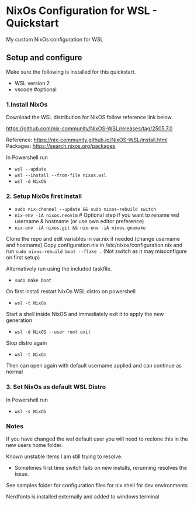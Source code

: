 # NixOs Configuration for WSL - Quickstart

My custom NixOs configuration for WSL

## Setup and configure

Make sure the following is installed for this quickstart.

* WSL version 2
* vscode #optional

### 1.Install NixOs

Download the WSL distribution for NixOS follow reference link below.

https://github.com/nix-community/NixOS-WSL/releases/tag/2505.7.0

Reference: https://nix-community.github.io/NixOS-WSL/install.html
Packages: https://search.nixos.org/packages

In Powershell run
* `wsl --update`
* `wsl --install --from-file nixos.wsl`
* `wsl -d NixOS`

### 2. Setup NixOs first install
* `sudo nix-channel --update && sudo nixos-rebuild switch`
* `nix-env -iA nixos.neovim` # Optional step if you want to rename wsl username & hostname (or use own editor preference)
* `nix-env -iA nixos.git && nix-env -iA nixos.gnumake`

Clone the repo and edit variables in var.nix if needed (change username and hostname)
Copy configuration.nix in /etc/nixos/configuration.nix and run `sudo nixos-rebuild boot --flake .` (Not switch as it may misconfigure on first setup)

Alternatively run using the included taskfile.

* `sudo make boot`

On first install restart NixOs WSL distro on powershell

* `wsl -t NixOs`

Start a shell inside NixOS and immediately exit it to apply the new generation

* `wsl -d NixOS --user root exit`

Stop distro again

* `wsl -t NixOs`

Then can open again with default username applied and can continue as normal

### 3. Set NixOs as default WSL Distro
In Powershell run  
* `wsl -s NixOS`

### Notes

If you have changed the wsl default user you will need to reclone this in the new users home folder.

Known unstable items I am still trying to resolve.

* Sometimes first time switch fails on new installs, rerunning resolves the issue. 

See samples folder for configuration files for nix shell for dev environments

Nerdfonts is installed externally and added to windows terminal
